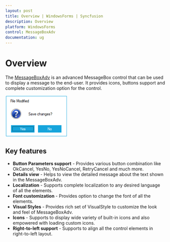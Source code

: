 ```yaml
---
layout: post
title: Overview | WindowsForms | Syncfusion
description: Overview
platform: WindowsForms
control: MessageBoxAdv
documentation: ug
---
```


# Overview

The [MessageBoxAdv](https://help.syncfusion.com/cr/cref_files/windowsforms/Syncfusion.Shared.Base~Syncfusion.Windows.Forms.MessageBoxAdv_members.html) is an advanced MessageBox control that can be used to display a message to the end-user. It provides icons, buttons support and complete customization option for the control.

![](MessageBoxAdv_images/MessageBoxAdv_img32.png)

## Key features 

* **Button Parameters support** - Provides various button combination like OkCancel, YesNo, YesNoCancel, RetryCancel and much more.
* **Details view** - Helps to view the detailed message about the text shown in the MessageBoxAdv.
* **Localization** - Supports complete localization to any desired language of all the elements.
* **Font customization** - Provides option to change the font of all the elements. 
* **Visual Styles** - Provides rich set of VisualStyle to customize the look and feel of MessageBoxAdv.
* **Icons** - Supports to display wide variety of built-in icons and also empowered with loading custom icons.
* **Right-to-left support** - Supports to align all the control elements in right-to-left layout.
 